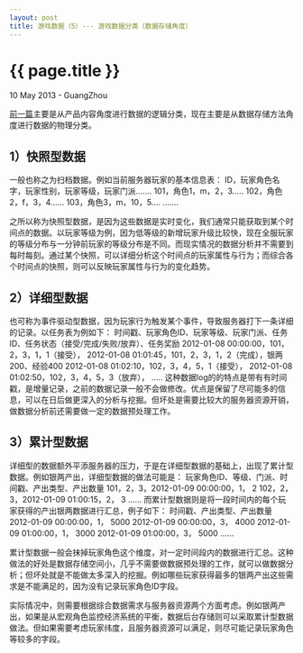 ```yaml
---
layout: post
title: 游戏数据（5）--- 游戏数据分类（数据存储角度）
---
```


 {{ page.title }}
================
<p class="meta">10 May 2013 - GuangZhou</p>

[前一篇](http://huangk87.github.io/2012/02/datalog4/)主要是从产品内容角度进行数据的逻辑分类，现在主要是从数据存储方法角度进行数据的物理分类。
   
   
1）快照型数据
-----------------------
一般也称之为扫档数据。例如当前服务器玩家的基本信息表：
ID，玩家角色名字，玩家性别，玩家等级，玩家门派.......
101，角色1，m，2，3.....
102，角色2，f，3，4......
103，角色3，m，10，5....
.......
  
之所以称为快照型数据，是因为这些数据是实时变化，我们通常只能获取到某个时间点的数据。以玩家等级为例，因为低等级的新增玩家升级比较快，现在全服玩家的等级分布与一分钟前玩家的等级分布是不同。而现实情况的数据分析并不需要到每时每刻。通过某个快照，可以详细分析这个时间点的玩家属性与行为；而综合各个时间点的快照，则可以反映玩家属性与行为的变化趋势。
  
  
2）详细型数据
-----------------------
也可称为事件驱动型数据，因为玩家行为触发某个事件，导致服务器打下一条详细的记录。以任务表为例如下：
时间戳、玩家角色ID、玩家等级、玩家门派、任务ID、任务状态（接受/完成/失败/放弃）、任务奖励
2012-01-08 00:00:00，101，2，3，1，1（接受），
2012-01-08 01:01:45，101，2，3，1，2（完成），银两200、经验400
2012-01-08 01:02:10，102，3，4，5，1（接受），
2012-01-08 01:02:50，102，3，4，5，3（放弃），
.....
这种数据log的的特点是带有有时间戳，是增量记录，之前的数据记录一般不会做修改。优点是保留了尽可能多的信息，可以在日后做更深入的分析与挖掘。但坏处是需要比较大的服务器资源开销，做数据分析前还需要做一定的数据预处理工作。

  
  
3）累计型数据
-----------------------
详细型的数据额外平添服务器的压力，于是在详细型数据的基础上，出现了累计型数据。例如银两产出，详细型数据的做法可能是：
玩家角色ID、等级、门派、时间戳、产出类型、产出数量
101，2，3，2012-01-09 00:00:00，1， 2
102，2，3，2012-01-09 01:00:15，2， 3
......
而累计型数据则是将一段时间内的每个玩家获得的产出银两数据进行汇总，例子如下：
时间戳、产出类型、产出数量
2012-01-09 00:00:00，1， 5000
2012-01-09 00:00:00，3， 4000
2012-01-09 01:00:00，1， 3000
2012-01-09 01:00:00，3， 5000
......

累计型数据一般会抹掉玩家角色这个维度，对一定时间段内的数据进行汇总。这种做法的好处是数据存储空间小，几乎不需要做数据预处理的工作，就可以做数据分析；但坏处就是不能做太多深入的挖掘。例如哪些玩家获得最多的银两产出这些需求是不能满足的，因为没有记录玩家角色ID字段。

实际情况中，则需要根据综合数据需求与服务器资源两个方面考虑。例如银两产出，如果是从宏观角色监控经济系统的平衡，数据后台存储则可以采取累计型数据做法。但如果需要考虑玩家纬度，且服务器资源可以满足，则尽可能记录玩家角色等较多的字段。





